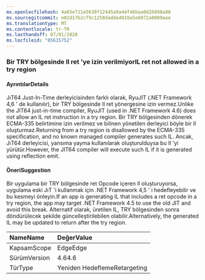 ```yaml
---
ms.openlocfilehash: 4a65e721e5639f12445a9a44f46baa0d26898a88
ms.sourcegitcommit: e02d17b2cf9c1258dadda4810a5e6072a0089aee
ms.translationtype: MT
ms.contentlocale: tr-TR
ms.lasthandoff: 07/01/2020
ms.locfileid: "85615752"
---
```

### <a name="il-ret-not-allowed-in-a-try-region"></a><span data-ttu-id="ca9d8-101">Bir TRY bölgesinde Il ret 'ye izin verilmiyor</span><span class="sxs-lookup"><span data-stu-id="ca9d8-101">IL ret not allowed in a try region</span></span>

#### <a name="details"></a><span data-ttu-id="ca9d8-102">Ayrıntılar</span><span class="sxs-lookup"><span data-stu-id="ca9d8-102">Details</span></span>

<span data-ttu-id="ca9d8-103">JıT64 Just-In-Time derleyicisinden farklı olarak, RyuJIT (.NET Framework 4,6 ' de kullanılır), bir TRY bölgesinde Il ret yönergesine izin vermez.</span><span class="sxs-lookup"><span data-stu-id="ca9d8-103">Unlike the JIT64 just-in-time compiler, RyuJIT (used in .NET Framework 4.6) does not allow an IL ret instruction in a try region.</span></span> <span data-ttu-id="ca9d8-104">Bir TRY bölgesinden dönerek ECMA-335 belirtimine izin verilmez ve bilinen yönetilen derleyici böyle bir Il oluşturmaz.</span><span class="sxs-lookup"><span data-stu-id="ca9d8-104">Returning from a try region is disallowed by the ECMA-335 specification, and no known managed compiler generates such IL.</span></span> <span data-ttu-id="ca9d8-105">Ancak, JıT64 derleyicisi, yansıma yayma kullanılarak oluşturulduysa bu Il 'yi yürütür.</span><span class="sxs-lookup"><span data-stu-id="ca9d8-105">However, the JIT64 compiler will execute such IL if it is generated using reflection emit.</span></span>

#### <a name="suggestion"></a><span data-ttu-id="ca9d8-106">Öneri</span><span class="sxs-lookup"><span data-stu-id="ca9d8-106">Suggestion</span></span>

<span data-ttu-id="ca9d8-107">Bir uygulama bir TRY bölgesinde ret Opcode içeren Il oluşturuyorsa, uygulama eski JıT 'i kullanmak için .NET Framework 4,5 ' i hedefleyebilir ve bu kesmeyi önleyin.</span><span class="sxs-lookup"><span data-stu-id="ca9d8-107">If an app is generating IL that includes a ret opcode in a try region, the app may target .NET Framework 4.5 to use the old JIT and avoid this break.</span></span> <span data-ttu-id="ca9d8-108">Alternatif olarak, üretilen IL, TRY bölgesinden sonra döndürülecek şekilde güncelleştirilebilen olabilir.</span><span class="sxs-lookup"><span data-stu-id="ca9d8-108">Alternatively, the generated IL may be updated to return after the try region.</span></span>

| <span data-ttu-id="ca9d8-109">Name</span><span class="sxs-lookup"><span data-stu-id="ca9d8-109">Name</span></span>    | <span data-ttu-id="ca9d8-110">Değer</span><span class="sxs-lookup"><span data-stu-id="ca9d8-110">Value</span></span>       |
|:--------|:------------|
| <span data-ttu-id="ca9d8-111">Kapsam</span><span class="sxs-lookup"><span data-stu-id="ca9d8-111">Scope</span></span>   | <span data-ttu-id="ca9d8-112">Edge</span><span class="sxs-lookup"><span data-stu-id="ca9d8-112">Edge</span></span>        |
| <span data-ttu-id="ca9d8-113">Sürüm</span><span class="sxs-lookup"><span data-stu-id="ca9d8-113">Version</span></span> | <span data-ttu-id="ca9d8-114">4.6</span><span class="sxs-lookup"><span data-stu-id="ca9d8-114">4.6</span></span>         |
| <span data-ttu-id="ca9d8-115">Tür</span><span class="sxs-lookup"><span data-stu-id="ca9d8-115">Type</span></span>    | <span data-ttu-id="ca9d8-116">Yeniden Hedefleme</span><span class="sxs-lookup"><span data-stu-id="ca9d8-116">Retargeting</span></span> |
